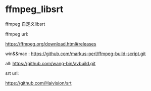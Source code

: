 # ffmpeg_libsrt
ffmpeg 自定义libsrt

ffmpeg url:

https://ffmpeg.org/download.html#releases

win&&mac : https://github.com/markus-perl/ffmpeg-build-script.git

all: https://github.com/wang-bin/avbuild.git

srt url:

https://github.com/Haivision/srt
